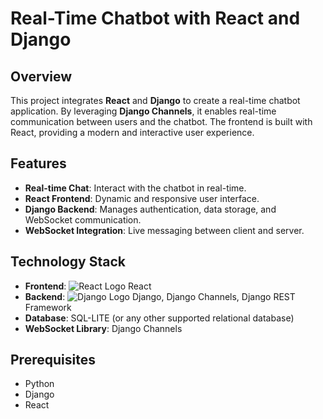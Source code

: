 # Real-Time Chatbot with React and Django

## Overview

This project integrates **React** and **Django** to create a real-time chatbot application. By leveraging **Django Channels**, it enables real-time communication between users and the chatbot. The frontend is built with React, providing a modern and interactive user experience.

## Features

- **Real-time Chat**: Interact with the chatbot in real-time.
- **React Frontend**: Dynamic and responsive user interface.
- **Django Backend**: Manages authentication, data storage, and WebSocket communication.
- **WebSocket Integration**: Live messaging between client and server.

## Technology Stack

- **Frontend**: ![React Logo](https://reactjs.org/logo-og.png) React
- **Backend**: ![Django Logo](https://www.djangoproject.com/m/img/logos/django-logo-negative.png) Django, Django Channels, Django REST Framework
- **Database**: SQL-LITE (or any other supported relational database)
- **WebSocket Library**: Django Channels

## Prerequisites

- Python 
- Django 
- React 
